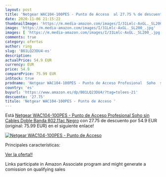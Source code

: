 ```yaml
---
layout: post
title: 'Netgear WAC104-100PES - Punto de Acceso  al 27.75 % de descuento'
date: 2020-11-06 21:15:22
thumbnailImage: 'https://m.media-amazon.com/images/I/31Lmlc-AxGL._SL200_.jpg'
image: 'https://m.media-amazon.com/images/I/31Lmlc-AxGL._SL200_.jpg'
images: [ 'https://m.media-amazon.com/images/I/31Lmlc-AxGL._SL200_.jpg' ]
comments: true
category: ofertas
author: ring
slug: 'B01LQ23DU4-es'
description:
actualPrice: 54.9 EUR
currency: EUR
price: 54.9
comparePrice: 75.99 EUR
inStock: true
prodname: 'Netgear WAC104-100PES - Punto de Acceso Profesional  Soho  sin Cables  Doble Banda 802.11ac   Negro'
country: 'es'
buyurl: 'https://www.amazon.es/dp/B01LQ23DU4/?tag=tolees-21'
descuento: '27.75'
titulo: 'Netgear WAC104-100PES - Punto de Acceso '
---
```


Está [Netgear WAC104-100PES - Punto de Acceso Profesional  Soho  sin Cables  Doble Banda 802.11ac   Negro](https://www.amazon.es/dp/B01LQ23DU4/?tag=tolees-21) con 27.75 de descuento por 54.9 EUR (original: 75.99 EUR) en el siguiente enlace!

[![Netgear WAC104-100PES - Punto de Acceso ](https://m.media-amazon.com/images/I/31Lmlc-AxGL._SL200_.jpg)](https://www.amazon.es/dp/B01LQ23DU4/?tag=tolees-21)

Principales características:


[Ver la oferta!!](https://www.amazon.es/dp/B01LQ23DU4/?tag=tolees-21)

Links participate in Amazon Associate program and might generate a comission on qualifying sales


